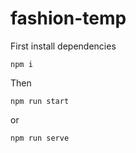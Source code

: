 # fashion-temp


First install dependencies

```
npm i
``` 

Then

```
npm run start
```
or 
```
npm run serve
````
